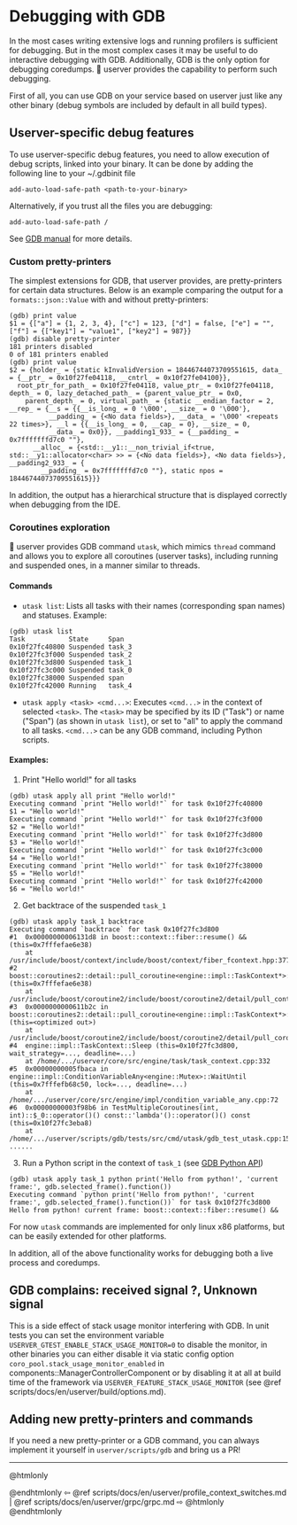 # Debugging with GDB

In the most cases writing extensive logs and running profilers is sufficient for debugging. But in the most complex
cases it may be useful to do interactive debugging with GDB. Additionally, GDB is the only option for debugging
coredumps. 🐙 userver provides the capability to perform such debugging.

First of all, you can use GDB on your service based on userver just like any other binary (debug symbols are included
by default in all build types).


## Userver-specific debug features

To use userver-specific debug features, you need to allow execution of debug scripts, linked into your binary.
It can be done by adding the following line to your ~/.gdbinit file
```
add-auto-load-safe-path <path-to-your-binary>
```
Alternatively, if you trust all the files you are debugging:
```
add-auto-load-safe-path /
```
See [GDB manual](https://www.sourceware.org/gdb/current/onlinedocs/gdb.html/Auto_002dloading-safe-path.html) for more details.


### Custom pretty-printers

The simplest extensions for GDB, that userver provides, are pretty-printers for certain data structures. Below is an
example comparing the output for a `formats::json::Value` with and without pretty-printers:

```
(gdb) print value
$1 = {["a"] = {1, 2, 3, 4}, ["c"] = 123, ["d"] = false, ["e"] = "", ["f"] = {["key1"] = "value1", ["key2"] = 987}}
(gdb) disable pretty-printer
181 printers disabled
0 of 181 printers enabled
(gdb) print value
$2 = {holder_ = {static kInvalidVersion = 18446744073709551615, data_ = {__ptr_ = 0x10f27fe04118, __cntrl_ = 0x10f27fe04100}},
  root_ptr_for_path_ = 0x10f27fe04118, value_ptr_ = 0x10f27fe04118, depth_ = 0, lazy_detached_path_ = {parent_value_ptr_ = 0x0,
    parent_depth_ = 0, virtual_path_ = {static __endian_factor = 2, __rep_ = {__s = {{__is_long_ = 0 '\000', __size_ = 0 '\000'},
          __padding_ = {<No data fields>}, __data_ = '\000' <repeats 22 times>}, __l = {{__is_long_ = 0, __cap_ = 0}, __size_ = 0,
          __data_ = 0x0}}, __padding1_933_ = {__padding_ = 0x7fffffffd7c0 ""},
      __alloc_ = {<std::__y1::__non_trivial_if<true, std::__y1::allocator<char> >> = {<No data fields>}, <No data fields>}, __padding2_933_ = {
        __padding_ = 0x7fffffffd7c0 ""}, static npos = 18446744073709551615}}}
```

In addition, the output has a hierarchical structure that is displayed correctly when debugging from the IDE.


### Coroutines exploration

🐙 userver provides GDB command `utask`, which mimics `thread` command and allows you to explore all coroutines
(userver tasks), including running and suspended ones, in a manner similar to threads.


#### Commands

* `utask list`: Lists all tasks with their names (corresponding span names) and statuses. Example:
```
(gdb) utask list
Task           State     Span
0x10f27fc40800 Suspended task_3
0x10f27fc3f000 Suspended task_2
0x10f27fc3d800 Suspended task_1
0x10f27fc3c000 Suspended task_0
0x10f27fc38000 Suspended span
0x10f27fc42000 Running   task_4
```

* `utask apply <task> <cmd...>`: Executes `<cmd...>` in the context of selected `<task>`. The `<task>` may be
specified by its ID ("Task") or name ("Span") (as shown in `utask list`), or set to "all" to apply the command to all
 tasks. `<cmd...>` can be any GDB command, including Python scripts.


#### Examples:

1. Print "Hello world!" for all tasks
```
(gdb) utask apply all print "Hello world!"
Executing command `print "Hello world!"` for task 0x10f27fc40800
$1 = "Hello world!"
Executing command `print "Hello world!"` for task 0x10f27fc3f000
$2 = "Hello world!"
Executing command `print "Hello world!"` for task 0x10f27fc3d800
$3 = "Hello world!"
Executing command `print "Hello world!"` for task 0x10f27fc3c000
$4 = "Hello world!"
Executing command `print "Hello world!"` for task 0x10f27fc38000
$5 = "Hello world!"
Executing command `print "Hello world!"` for task 0x10f27fc42000
$6 = "Hello world!"
```

2. Get backtrace of the suspended `task_1`
```
(gdb) utask apply task_1 backtrace
Executing command `backtrace` for task 0x10f27fc3d800
#1  0x00000000006131d8 in boost::context::fiber::resume() && (this=0x7fffefae6e38)
    at /usr/include/boost/context/include/boost/context/fiber_fcontext.hpp:377
#2  boost::coroutines2::detail::pull_coroutine<engine::impl::TaskContext*>::control_block::resume (this=0x7fffefae6e38)
    at /usr/include/boost/coroutine2/include/boost/coroutine2/detail/pull_control_block_cc.ipp:147
#3  0x0000000000611b2c in boost::coroutines2::detail::pull_coroutine<engine::impl::TaskContext*>::operator() (this=<optimized out>)
    at /usr/include/boost/coroutine2/include/boost/coroutine2/detail/pull_coroutine.ipp:77
#4  engine::impl::TaskContext::Sleep (this=0x10f27fc3d800, wait_strategy=..., deadline=...)
    at /home/.../userver/core/src/engine/task/task_context.cpp:332
#5  0x00000000005fbaca in engine::impl::ConditionVariableAny<engine::Mutex>::WaitUntil (this=0x7fffefb68c50, lock=..., deadline=...)
    at /home/.../userver/core/src/engine/impl/condition_variable_any.cpp:72
#6  0x00000000003f98b6 in TestMultipleCoroutines(int, int)::$_0::operator()() const::'lambda'()::operator()() const (this=0x10f27fc3eba8)
    at /home/.../userver/scripts/gdb/tests/src/cmd/utask/gdb_test_utask.cpp:158
......
```

3. Run a Python script in the context of `task_1` (see [GDB Python API](https://www.sourceware.org/gdb/current/onlinedocs/gdb.html/Python-API.html))
```
(gdb) utask apply task_1 python print('Hello from python!', 'current frame:', gdb.selected_frame().function())
Executing command `python print('Hello from python!', 'current frame:', gdb.selected_frame().function())` for task 0x10f27fc3d800
Hello from python! current frame: boost::context::fiber::resume() &&
```

For now `utask` commands are implemented for only linux x86 platforms, but can be easily extended for other platforms.

In addition, all of the above functionality works for debugging both a live process and coredumps.


## GDB complains: received signal ?, Unknown signal

This is a side effect of stack usage monitor interfering with GDB. In unit tests you can set the environment variable
`USERVER_GTEST_ENABLE_STACK_USAGE_MONITOR=0` to disable the monitor, in other binaries you can either disable it
via static config option `coro_pool.stack_usage_monitor_enabled` in components::ManagerControllerComponent or by
disabling it at all at build time of the framework via `USERVER_FEATURE_STACK_USAGE_MONITOR`
(see @ref scripts/docs/en/userver/build/options.md).


## Adding new pretty-printers and commands

If you need a new pretty-printer or a GDB command, you can always implement it yourself in `userver/scripts/gdb` and
bring us a PR!


----------

@htmlonly <div class="bottom-nav"> @endhtmlonly
⇦ @ref scripts/docs/en/userver/profile_context_switches.md | @ref scripts/docs/en/userver/grpc/grpc.md ⇨
@htmlonly </div> @endhtmlonly
